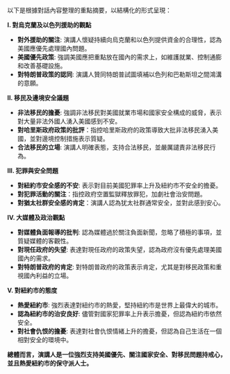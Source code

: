 以下是根據對話內容整理的重點摘要，以結構化的形式呈現：

**I.  對烏克蘭及以色列援助的觀點**

*   **對外援助的關注**: 演講人懷疑持續向烏克蘭和以色列提供資金的合理性，認為美國應優先處理國內問題。
*   **美國優先政策**: 強調美國應把重點放在國內的需求上，如維護就業、控制通膨和改善基礎設施。
*   **對特朗普政策的認同**: 演講人贊同特朗普試圖填補以色列和巴勒斯坦之間鴻溝的意願。

**II. 移民及邊境安全議題**

*   **非法移民的擔憂**: 強調非法移民對美國就業市場和國家安全構成的威脅，表示對大量非法外國人湧入美國感到不安。
*   **對哈里斯政府政策的批評**：指控哈里斯政府的政策導致大批非法移民湧入美國，並對邊境控制措施表示質疑。
*   **合法移民的立場**: 演講人明確表態，支持合法移民，並嚴厲譴責非法移民行為。

**III. 犯罪與安全問題**

*   **對紐約市安全感的不安**: 表示對目前美國犯罪率上升及紐約市不安全的擔憂。
*   **對犯罪活動的關注**：指控政府空置監獄釋放罪犯，加劇社會治安問題。
*   **對猶太社群安全感的肯定**：演講人認為犹太社群通常安全，並對此感到安心。

**IV. 大媒體及政治觀點**

*   **對媒體負面報導的批判**: 認為媒體過於關注負面新聞，忽略了積極的事項，並質疑媒體的客觀性。
*   **對現任政府的失望**: 表達對現任政府的政策失望，認為政府沒有優先處理美國國內的需求。
*   **對特朗普政府的肯定**: 對特朗普政府的政策表示肯定，尤其是對移民政策和重視國內利益的立場。

**V. 對紐約市的態度**

*   **熱愛紐約市**: 強烈表達對紐约市的熱愛，堅持紐約市是世界上最偉大的城市。
*   **認為紐約市的治安良好**: 儘管對國家犯罪率上升表示擔憂，但認為紐約市依然安全。
*   **對社會仇恨的擔憂**: 表達對社會仇恨情緒上升的擔憂，但認為自己生活在一個相對安全的環境中。

**總體而言，演講人是一位強烈支持美國優先、關注國家安全、對移民問題持戒心，並且熱愛紐約市的保守派人士。**